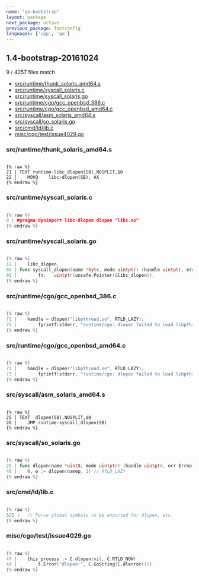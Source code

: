 ```yaml
---
name: "go-bootstrap"
layout: package
next_package: octave
previous_package: fontconfig
languages: ['cpp', 'go']
---
```

## 1.4-bootstrap-20161024
9 / 4257 files match

 - [src/runtime/thunk_solaris_amd64.s](#srcruntimethunk_solaris_amd64s)
 - [src/runtime/syscall_solaris.c](#srcruntimesyscall_solarisc)
 - [src/runtime/syscall_solaris.go](#srcruntimesyscall_solarisgo)
 - [src/runtime/cgo/gcc_openbsd_386.c](#srcruntimecgogcc_openbsd_386c)
 - [src/runtime/cgo/gcc_openbsd_amd64.c](#srcruntimecgogcc_openbsd_amd64c)
 - [src/syscall/asm_solaris_amd64.s](#srcsyscallasm_solaris_amd64s)
 - [src/syscall/so_solaris.go](#srcsyscallso_solarisgo)
 - [src/cmd/ld/lib.c](#srccmdldlibc)
 - [misc/cgo/test/issue4029.go](#misccgotestissue4029go)

### src/runtime/thunk_solaris_amd64.s

```

{% raw %}
21 | TEXT runtime·libc_dlopen(SB),NOSPLIT,$0
22 | 	MOVQ	libc·dlopen(SB), AX
{% endraw %}

```
### src/runtime/syscall_solaris.c

```cpp

{% raw %}
8 | #pragma dynimport libc·dlopen dlopen "libc.so"
{% endraw %}

```
### src/runtime/syscall_solaris.go

```go

{% raw %}
12 | 	libc_dlopen,
89 | func syscall_dlopen(name *byte, mode uintptr) (handle uintptr, err uintptr) {
91 | 		fn:   uintptr(unsafe.Pointer(&libc_dlopen)),
{% endraw %}

```
### src/runtime/cgo/gcc_openbsd_386.c

```cpp

{% raw %}
71 | 	handle = dlopen("libpthread.so", RTLD_LAZY);
73 | 		fprintf(stderr, "runtime/cgo: dlopen failed to load libpthread: %s\n", dlerror());
{% endraw %}

```
### src/runtime/cgo/gcc_openbsd_amd64.c

```cpp

{% raw %}
71 | 	handle = dlopen("libpthread.so", RTLD_LAZY);
73 | 		fprintf(stderr, "runtime/cgo: dlopen failed to load libpthread: %s\n", dlerror());
{% endraw %}

```
### src/syscall/asm_solaris_amd64.s

```

{% raw %}
25 | TEXT ·dlopen(SB),NOSPLIT,$0
26 | 	JMP	runtime·syscall_dlopen(SB)
{% endraw %}

```
### src/syscall/so_solaris.go

```go

{% raw %}
25 | func dlopen(name *uint8, mode uintptr) (handle uintptr, err Errno)
40 | 	h, e := dlopen(namep, 1) // RTLD_LAZY
{% endraw %}

```
### src/cmd/ld/lib.c

```cpp

{% raw %}
625 | 	// Force global symbols to be exported for dlopen, etc.
{% endraw %}

```
### misc/cgo/test/issue4029.go

```go

{% raw %}
47 | 	this_process := C.dlopen(nil, C.RTLD_NOW)
49 | 		t.Error("dlopen:", C.GoString(C.dlerror()))
{% endraw %}

```